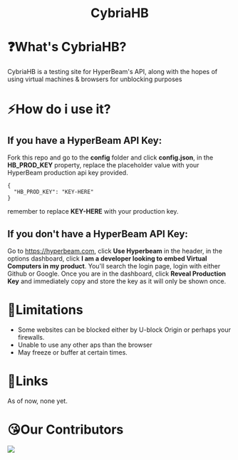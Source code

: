 <h1 align="center">CybriaHB</h1>

# ❓What's CybriaHB?

CybriaHB is a testing site for HyperBeam's API, along with the hopes of using virtual machines &amp; browsers for unblocking purposes

# ⚡How do i use it?

## If you have a HyperBeam API Key:

Fork this repo and go to the <b>config</b> folder and click <b>config.json</b>, in the <b>HB_PROD_KEY</b> property, replace the placeholder value with your HyperBeam production api key provided.

```
{
  "HB_PROD_KEY": "KEY-HERE"
}
```

remember to replace <b>KEY-HERE</b> with your production key.

## If you don't have a HyperBeam API Key:

Go to https://hyperbeam.com, click <b>Use Hyperbeam</b> in the header, in the options dashboard, click <b>I am a developer looking to embed Virtual Computers in my product</b>. You'll search the login page, login with either Github or Google. Once you are in the dashboard, click <b>Reveal Production Key</b> and immediately copy and store the key as it will only be shown once.

# 🙁Limitations

- Some websites can be blocked either by U-block Origin or perhaps your firewalls.
- Unable to use any other aps than the browser
- May freeze or buffer at certain times.

# 🔗Links

As of now, none yet.

# 😘Our Contributors

<img src="https://contrib.rocks/image?repo=CybriaTech/CybriaHB">
